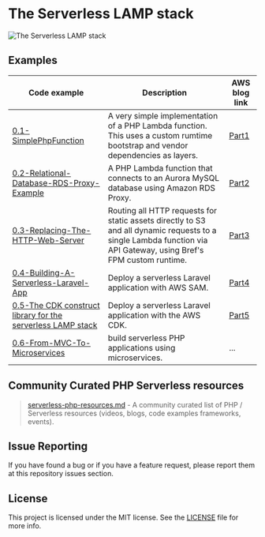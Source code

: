 # The Serverless LAMP stack

![The Serverless LAMP stack](repository-resources/serverless-lamp-stack.png "The Serverless LAMP stack")

## Examples

| Code example                                                                                                                                                                 | Description                                                                                                                                                       | AWS blog link                                                                                                             |
|------------------------------------------------------------------------------------------------------------------------------------------------------------------------------|-------------------------------------------------------------------------------------------------------------------------------------------------------------------|---------------------------------------------------------------------------------------------------------------------------|
| [0.1-SimplePhpFunction](https://github.com/aws-samples/php-examples-for-aws-lambda/tree/master/0.1-SimplePhpFunction)                                                        | A very simple implementation of a PHP Lambda function. This uses a custom rumtime bootstrap and vendor dependencies as layers.                                    | [Part1](https://aws.amazon.com/blogs/compute/introducing-the-new-serverless-lamp-stack/)                                  |
| [0.2-Relational-Database-RDS-Proxy-Example](https://github.com/aws-samples/php-examples-for-aws-lambda/tree/master/0.2-Relational-Database-RDS-Proxy-Example)                | A PHP Lambda function that connects to an Aurora MySQL database using Amazon RDS Proxy.                                                                           | [Part2](https://aws.amazon.com/blogs/compute/the-serverless-lamp-stack-part-3-replacing-the-web-server/)                  |
| [0.3-Replacing-The-HTTP-Web-Server](https://github.com/aws-samples/php-examples-for-aws-lambda/tree/master/0.3-Replacing-The-HTTP-Web-Server-For-Traditional-PHP-Frameworks) | Routing all HTTP requests for static assets directly to S3 and all dynamic requests to a single Lambda function via API Gateway, using Bref's FPM custom runtime. | [Part3](https://aws.amazon.com/blogs/compute/the-serverless-lamp-stack-part-3-replacing-the-web-server/)                  |
| [0.4-Building-A-Serverless-Laravel-App](https://github.com/aws-samples/php-examples-for-aws-lambda/tree/master/0.4-Building-A-Serverless-Laravel-App-With-AWS-SAM )          | Deploy a serverless Laravel application with AWS SAM.                                                                                                             | [Part4](https://aws.amazon.com/blogs/compute/the-serverless-lamp-stack-part-4-building-a-serverless-laravel-application/) |
| [0.5-The CDK construct library for the serverless LAMP stack](https://aws.amazon.com/blogs/compute/introducing-the-cdk-construct-library-for-the-serverless-lamp-stack/)     | Deploy a serverless Laravel application with the AWS CDK.                                                                                                         | [Part5](https://aws.amazon.com/blogs/compute/introducing-the-cdk-construct-library-for-the-serverless-lamp-stack/)        |
| [0.6-From-MVC-To-Microservices](https://github.com/aws-samples/php-examples-for-aws-lambda/tree/master/0.6-MVC-to-microservice)                                              | build serverless PHP applications using microservices.                                                                                                            | ...                                                                                                                       |

## Community Curated PHP Serverless resources

> [serverless-php-resources.md](/serverless-php-resources.md) - A community curated list of PHP / Serverless resources (videos, blogs, code examples frameworks, events).

## Issue Reporting

If you have found a bug or if you have a feature request, please report them at this repository issues section.

## License

This project is licensed under the MIT license. See the [LICENSE](../LICENSE) file for more info.
